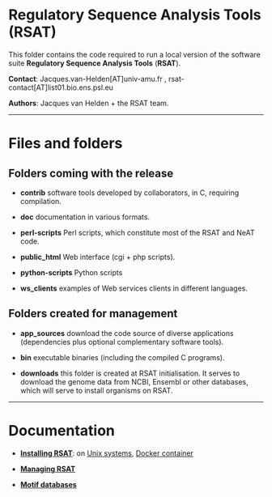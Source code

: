 # Regulatory Sequence Analysis Tools (RSAT)

This folder contains the code required to run a local version of the
software suite **Regulatory Sequence Analysis Tools** (**RSAT**).


**Contact**: Jacques.van-Helden[AT]univ-amu.fr , rsat-contact[AT]list01.bio.ens.psl.eu

**Authors**: Jacques van Helden + the RSAT team.


****************************************************************
# Files and folders

## Folders coming with the release

- **contrib** software tools developed by collaborators, in C,
  requiring compilation. 
  
- **doc** documentation in various formats.

- **perl-scripts** Perl scripts, which constitute most of the RSAT and
NeAT code.

- **public_html** Web interface (cgi + php scripts).

- **python-scripts** Python scripts

- **ws_clients** examples of Web services clients in different
  languages.

## Folders created for management

- **app_sources** download the code source of diverse applications
  (dependencies plus optional complementary software tools).
  
- **bin** executable binaries (including the compiled C programs).

- **downloads** this folder is created at RSAT initialisation. It
  serves to download the genome data from NCBI, Ensembl or other
  databases, which will serve to install organisms on RSAT.

****************************************************************

# Documentation

- [**Installing RSAT**](https://rsa-tools.github.io/installing-RSAT): on [Unix systems](https://rsa-tools.github.io/installing-RSAT/unix-install-rsat/installing_RSAT_procedure.html), [Docker container](https://rsa-tools.github.io/installing-RSAT/unix-install-rsat/installing_RSAT_procedure.html)

- [**Managing RSAT**](https://rsa-tools.github.io/managing-RSAT)

- [**Motif databases**](https://github.com/rsa-tools/motif_databases)
